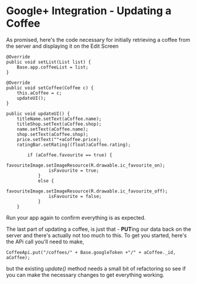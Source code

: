 # Google+ Integration - Updating a Coffee


As promised, here's the code necessary for initially retrieving a coffee from the server and displaying it on the Edit Screen

```
@Override
public void setList(List list) { 
    Base.app.coffeeList = list;
}

@Override
public void setCoffee(Coffee c) { 
    this.aCoffee = c; 
    updateUI();
}

public void updateUI() { 
    titleName.setText(aCoffee.name); 
    titleShop.setText(aCoffee.shop); 
    name.setText(aCoffee.name); 
    shop.setText(aCoffee.shop); 
    price.setText(""+aCoffee.price); 
    ratingBar.setRating((float)aCoffee.rating); 

        if (aCoffee.favourite == true) { 
                favouriteImage.setImageResource(R.drawable.ic_favourite_on); 
                isFavourite = true; 
            } 
            else { 
                favouriteImage.setImageResource(R.drawable.ic_favourite_off); 
                isFavourite = false; 
            }
    }
```
Run your app again to confirm everything is as expected.

The last part of updating a coffee, is just that - **PUT**ing our data back on the server and there's actually not too much to this. To get you started, here's the APi call you'll need to make, 

```
CoffeeApi.put("/coffees/" + Base.googleToken +"/" + aCoffee._id, aCoffee);
```

but the existing _update()_ method needs a small bit of refactoring so see if you can make the necessary changes to get everything working.

